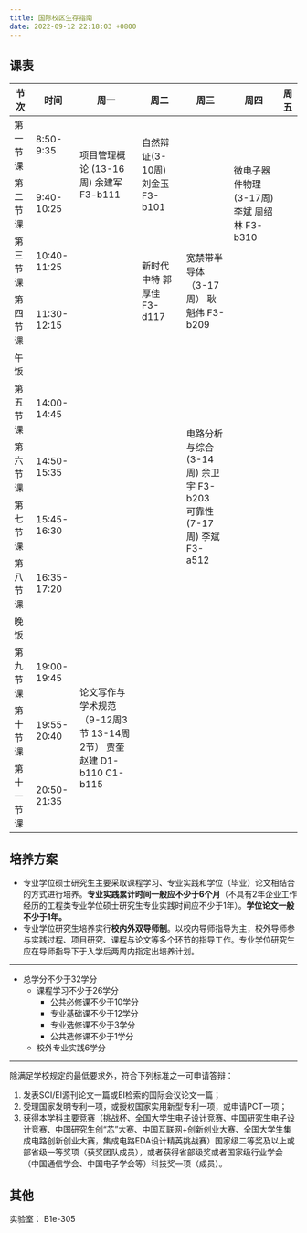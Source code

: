 ```yaml
---
title: 国际校区生存指南
date: 2022-09-12 22:18:03 +0800
---
```


## 课表

<table>
    <thead>
        <tr>
            <th>节次</th>
            <th>时间</th>
            <th>周一</th>
            <th>周二</th>
            <th>周三</th>
            <th>周四</th>
            <th>周五</th>
        </tr>
    </thead>
    <tbody>
        <tr>
            <td>第一节课</td>
            <td>8:50-9:35</td>
            <td rowspan="2">项目管理概论 (13-16周) 余建军 F3-b111</td>
            <td rowspan="2">自然辩证(3-10周) 刘金玉 F3-b101</td>
            <td></td>
            <td rowspan="3">微电子器件物理(3-17周) 李斌 周绍林 F3-b310</td>
            <td></td>
        </tr>
        <tr>
            <td>第二节课</td>
            <td>9:40-10:25</td>
            <td></td>
            <td></td>
        </tr>
        <tr>
            <td>第三节课</td>
            <td>10:40-11:25</td>
            <td></td>
            <td rowspan="2">新时代中特 郭厚佳 F3-d117</td>
            <td rowspan="2">宽禁带半导体（3-17周） 耿魁伟 F3-b209</td>
            <td></td>
        </tr>
        <tr>
            <td>第四节课</td>
            <td>11:30-12:15</td>
            <td></td>
            <td></td>
            <td></td>
        </tr>
        <tr>
            <td>午饭</td>
            <td></td>
            <td></td>
            <td></td>
            <td></td>
            <td></td>
            <td></td>
        </tr>
        <tr>
            <td>第五节课</td>
            <td>14:00-14:45</td>
            <td></td>
            <td></td>
            <td rowspan="4">电路分析与综合(3-14周) 余卫宇 F3-b203 <br> 可靠性(7-17周) 李斌 F3-a512</td>
            <td></td>
            <td></td>
        </tr>
        <tr>
            <td>第六节课</td>
            <td>14:50-15:35</td>
            <td></td>
            <td></td>
            <td></td>
            <td></td>
        </tr>
        <tr>
            <td>第七节课</td>
            <td>15:45-16:30</td>
            <td></td>
            <td></td>
            <td></td>
            <td></td>
        </tr>
        <tr>
            <td>第八节课</td>
            <td>16:35-17:20</td>
            <td></td>
            <td></td>
            <td></td>
            <td></td>
        </tr>
        <tr>
            <td>晚饭</td>
            <td></td>
            <td></td>
            <td></td>
            <td></td>
            <td></td>
            <td></td>
        </tr>
        <tr>
            <td>第九节课</td>
            <td>19:00-19:45</td>
            <td rowspan="3">论文写作与学术规范（9-12周3节 13-14周2节） 贾奎 赵建 D1-b110 C1-b115</td>
            <td></td>
            <td></td>
            <td></td>
            <td></td>
        </tr>
        <tr>
            <td>第十节课</td>
            <td>19:55-20:40</td>
            <td></td>
            <td></td>
            <td></td>
            <td></td>
        </tr>
        <tr>
            <td>第十一节课</td>
            <td>20:50-21:35</td>
            <td></td>
            <td></td>
            <td></td>
            <td></td>
        </tr>
    </tbody>
</table>

## 培养方案

- 专业学位硕士研究生主要采取课程学习、专业实践和学位（毕业）论文相结合的方式进行培养。**专业实践累计时间一般应不少于6个月**（不具有2年企业工作经历的工程类专业学位硕士研究生专业实践时间应不少于1年）。**学位论文一般不少于1年。**
- 专业学位研究生培养实行**校内外双导师制**。以校内导师指导为主，校外导师参与实践过程、项目研究、课程与论文等多个环节的指导工作。专业学位研究生应在导师指导下于入学后两周内指定出培养计划。

---

- 总学分不少于32学分
  - 课程学习不少于26学分
    - 公共必修课不少于10学分
    - 专业基础课不少于12学分
    - 专业选修课不少于3学分
    - 公共选修课不少于1学分
  - 校外专业实践6学分

---

除满足学校规定的最低要求外，符合下列标准之一可申请答辩：

1. 发表SCI/EI源刊论文一篇或EI检索的国际会议论文一篇；
2. 受理国家发明专利一项，或授权国家实用新型专利一项，或申请PCT一项；
3. 获得本学科主要竞赛（挑战杯、全国大学生电子设计竞赛、中国研究生电子设计竞赛、中国研究生创“芯”大赛、中国互联网+创新创业大赛、全国大学生集成电路创新创业大赛，集成电路EDA设计精英挑战赛）国家级二等奖及以上或部省级一等奖项（获奖团队成员），或者获得省部级奖或者国家级行业学会（中国通信学会、中国电子学会等）科技奖一项（成员）。


## 其他

实验室： B1e-305

